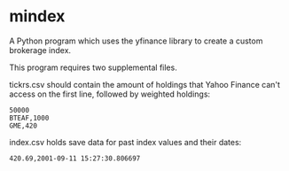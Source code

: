# mindex
A Python program which uses the yfinance library to create a custom brokerage index.

This program requires two supplemental files.

tickrs.csv should contain the amount of holdings that Yahoo Finance can't access on the first line, followed by weighted holdings:
```
50000
BTEAF,1000
GME,420
```

index.csv holds save data for past index values and their dates:
```
420.69,2001-09-11 15:27:30.806697
```
